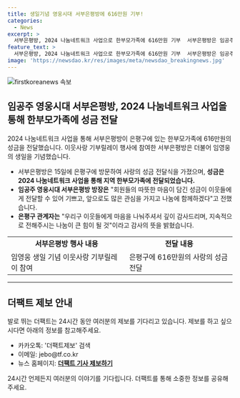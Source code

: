```yaml
---
title: 생일기념 영웅시대 서부은평방에 616만원 기부!
categories:
  - News
excerpt: >
  서부은평방, 2024 나눔네트워크 사업으로 한부모가족에 616만원 기부  서부은평방은 임공주 방장과 회원들의 참여로 은평구에 616만원의 성금을 전달했다. 이 성금은 2024 나눔네트워크를 통해 한부모가족에 도움이 될 것이며, 방장은 앞으로도 나눔에 큰 관심을 가지고 함께하겠다고 전했다. 은평구 관계자는 이에 감사의 뜻을 밝혔으며, 더팩트는 24시간 제보를 기다린다. (150자)
feature_text: >
  서부은평방, 2024 나눔네트워크 사업으로 한부모가족에 616만원 기부  서부은평방은 임공주 방장과 회원들의 참여로 은평구에 616만원의 성금을 전달했다. 이 성금은 2024 나눔네트워크를 통해 한부모가족에 도움이 될 것이며, 방장은 앞으로도 나눔에 큰 관심을 가지고 함께하겠다고 전했다. 은평구 관계자는 이에 감사의 뜻을 밝혔으며, 더팩트는 24시간 제보를 기다린다. (150자)
image: 'https://newsdao.kr/res/images/meta/newsdao_breakingnews.jpg'
---
```


<p><img src="https://newsdao.kr/res/images/meta/newsdao_breakingnews.jpg" alt="firstkoreanews 속보" /></p>

<h2 data-ke-size="size26">임공주 영웅시대 서부은평방, 2024 나눔네트워크 사업을 통해 한부모가족에 성금 전달</h2>

<p data-ke-size="size16">2024 나눔네트워크 사업을 통해 서부은평방이 은평구에 있는 한부모가족에 616만원의 성금을 전달했습니다. 이웃사랑 기부릴레이 행사에 참여한 서부은평방은 더불어 임영웅의 생일을 기념했습니다.</p>

<ul>
    <li>서부은평방은 15일에 은평구에 방문하여 사랑의 성금 전달식을 가졌으며, <b>성금은 2024 나눔네트워크 사업을 통해 지역 한부모가족에 전달되었습니다.</b></li>
    <li><b>임공주 영웅시대 서부은평방 방장은</b> "회원들의 따뜻한 마음이 담긴 성금이 이웃들에게 전달할 수 있어 기쁘고, 앞으로도 많은 관심을 가지고 나눔에 함께하겠다"고 전했습니다.</li>
    <li><b>은평구 관계자는</b> "우리구 이웃들에게 마음을 나눠주셔서 깊이 감사드리며, 지속적으로 전해주시는 나눔이 큰 힘이 될 것"이라고 감사의 뜻을 밝혔습니다.</li>
</ul>

<table style="width: 100%;" data-ke-style="style1">
    <tbody>
        <tr>
            <td style="text-align: center; height: 17px;"><b>서부은평방 행사 내용</b></td>
            <td style="text-align: center; height: 17px;"><b>전달 내용</b></td>
        </tr>
        <tr>
            <td style="text-align: left;">임영웅 생일 기념 이웃사랑 기부릴레이 참여</td>
            <td style="text-align: left;">은평구에 616만원의 사랑의 성금 전달</td>
        </tr>
    </tbody>
</table>

<hr>

<h2 data-ke-size="size26">더팩트 제보 안내</h2>

<p data-ke-size="size16">발로 뛰는 더팩트는 24시간 동안 여러분의 제보를 기다리고 있습니다. 제보를 하고 싶으시다면 아래의 정보를 참고해주세요.</p>

<ul>
    <li>카카오톡: '더팩트제보' 검색</li>
    <li>이메일: jebo@tf.co.kr</li>
    <li>뉴스 홈페이지: <a href="http://talk.tf.co.kr/bbs/report/write"><b>더팩트 기사 제보하기</b></a></li>
</ul>

<p data-ke-size="size16">24시간 언제든지 여러분의 이야기를 기다립니다. 더팩트를 통해 소중한 정보를 공유해주세요.</p>

